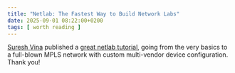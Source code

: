 ```yaml
---
title: "Netlab: The Fastest Way to Build Network Labs"
date: 2025-09-01 08:22:00+0200
tags: [ worth reading ]
---
```

[Suresh Vina](https://www.packetswitch.co.uk/author/suresh/) published a [great netlab tutorial](https://www.packetswitch.co.uk/netlab-the-fastest-way-to-build-network-labs/), going from the very basics to a full-blown MPLS network with custom multi-vendor device configuration. Thank you!